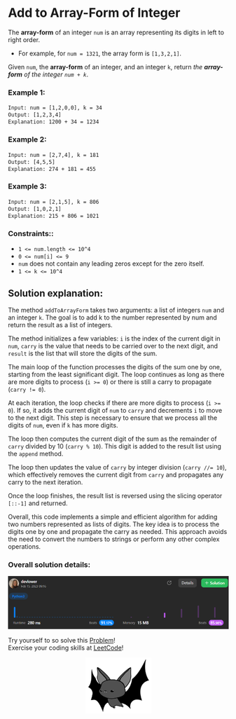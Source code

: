 # Add to Array-Form of Integer

The **array-form** of an integer `num` is an array representing its digits in left to right order.

- For example, for `num = 1321`, the array form is `[1,3,2,1]`.

Given `num`, the **array-form** of an integer, and an integer `k`, return _the **array-form** of the integer `num + k`_.

### Example 1:

```
Input: num = [1,2,0,0], k = 34
Output: [1,2,3,4]
Explanation: 1200 + 34 = 1234
```

### Example 2:

```
Input: num = [2,7,4], k = 181
Output: [4,5,5]
Explanation: 274 + 181 = 455
```

### Example 3:

```
Input: num = [2,1,5], k = 806
Output: [1,0,2,1]
Explanation: 215 + 806 = 1021
```

### Constraints:: 

- `1 <= num.length <= 10^4`
- `0 <= num[i] <= 9`
- `num` does not contain any leading zeros except for the zero itself.
- `1 <= k <= 10^4`

## Solution explanation:

The method `addToArrayForm` takes two arguments: a list of integers `num` and an integer `k`. The goal is to add k to the number represented by num and return the result as a list of integers.

The method initializes a few variables: `i` is the index of the current digit in `num`, `carry` is the value that needs to be carried over to the next digit, and `result` is the list that will store the digits of the sum.

The main loop of the function processes the digits of the sum one by one, starting from the least significant digit. The loop continues as long as there are more digits to process (`i >= 0`) or there is still a carry to propagate (`carry != 0`).

At each iteration, the loop checks if there are more digits to process (`i >= 0`). If so, it adds the current digit of `num` to `carry` and decrements `i` to move to the next digit. This step is necessary to ensure that we process all the digits of `num`, even if `k` has more digits.

The loop then computes the current digit of the sum as the remainder of `carry` divided by 10 (`carry % 10`). This digit is added to the result list using the `append` method.

The loop then updates the value of `carry` by integer division (`carry //= 10`), which effectively removes the current digit from `carry` and propagates any carry to the next iteration.

Once the loop finishes, the result list is reversed using the slicing operator `[::-1]` and returned.

Overall, this code implements a simple and efficient algorithm for adding two numbers represented as lists of digits. The key idea is to process the digits one by one and propagate the carry as needed. This approach avoids the need to convert the numbers to strings or perform any other complex operations.

### Overall solution details:

<p align="center">
  <img src="src/solutionDetails.png" alt="Solution Details" width="650">
</p>

Try yourself to so solve this [Problem](https://leetcode.com/problems/add-to-array-form-of-integer/)!
<br>
Exercise your coding skills at [LeetCode](https://leetcode.com)!

<p align="center">
  <img src="src/bat.png" alt="devlower logo" width="150">
</p>
